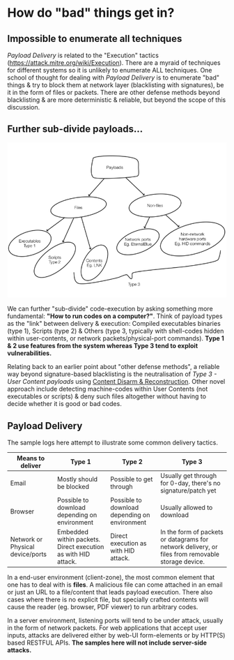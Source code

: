 # How do "bad" things get in?

## Impossible to enumerate all techniques

*Payload Delivery* is related to the "Execution" tactics (https://attack.mitre.org/wiki/Execution). There are a myraid of techniques for different systems so it is unlikely to enumerate ALL techniques. One school of thought for dealing with *Payload Delivery* is to enumerate "bad" things & try to block them at network layer (blacklisting with signatures), be it in the form of files or packets. There are other defense methods beyond blacklisting & are more deterministic & reliable, but beyond the scope of this discussion.

## Further sub-divide payloads...

![payloads](payloads.jpg)

We can further "sub-divide" code-execution by asking something more fundamental: **"How to run codes on a computer?"**. Think of payload types as the "link" between delivery & execution: Compiled executables binaries (type 1), Scripts (type 2) & Others (type 3, typically with shell-codes hidden within user-contents, or network packets/physical-port commands).  **Type 1 & 2 use features from the system whereas Type 3 tend to exploit vulnerabilities.**

Relating back to an earlier point about "other defense methods", a reliable way beyond signature-based blacklisting is the neutralisation of *Type 3 - User Content payloads* using [Content Disarm & Reconstruction](https://en.wikipedia.org/wiki/Content_Disarm_%26_Reconstruction). Other novel approach include detecting machine-codes within User Contents (not executables or scripts) & deny such files altogether without having to decide whether it is good or bad codes.

## Payload Delivery

The sample logs here attempt to illustrate some common delivery tactics.

| Means to deliver                 | Type 1                                                       | Type 2                                        | Type 3                                                       |
| -------------------------------- | ------------------------------------------------------------ | --------------------------------------------- | ------------------------------------------------------------ |
| Email                            | Mostly should be blocked                                     | Possible to get through                       | Usually get through for 0-day, there's no signature/patch yet |
| Browser                          | Possible to download depending on environment                | Possible to download depending on environment | Usually allowed to download                                  |
| Network or Physical device/ports | Embedded within packets. Direct execution as with HID attack. | Direct execution as with HID attack.          | In the form of packets or datagrams for network delivery, or files from removable storage device. |

In a end-user environment (client-zone), the most common element that one has to deal with is **files**. A malicious file can come attached in an email or just an URL to a file/content that leads payload execution. There also cases where there is no explicit file, but specially crafted contents will cause the reader (eg. browser, PDF viewer) to run arbitrary codes.

In a server environment, listening ports will tend to be under attack, usually in the form of network packets. For web applications that accept user inputs, attacks are delivered either by web-UI form-elements or by HTTP(S) based RESTFUL APIs. **The samples here will not include server-side attacks.**